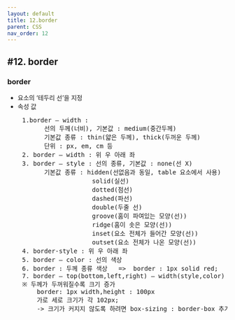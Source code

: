 ```yaml
---
layout: default
title: 12.border
parent: CSS
nav_order: 12
---
```


## #12. border
###	border
- 요소의 ‘테두리 선’을 지정
- 속성 값

<pre>
    1.border – width : 
          선의 두께(너비), 기본값 : medium(중간두께)
          기본값 종류 : thin(얇은 두께), thick(두꺼운 두께)
          단위 : px, em, cm 등
    2. border – width : 위 우 아래 좌
    3. border – style : 선의 종류, 기본값 : none(선 X)
          기본값 종류 : hidden(선없음과 동일, table 요소에서 사용)
                       solid(실선)
                       dotted(점선)
                       dashed(파선)
			           double(두줄 선)
			           groove(홈이 파여있는 모양(선))
			           ridge(홈이 솟은 모양(선))
			           inset(요소 전체가 들어간 모양(선))
			           outset(요소 전체가 나온 모양(선))
	4. border-style : 위 우 아래 좌
    5. border – color : 선의 색상
    6. border : 두께 종류 색상   =>  border : 1px solid red;
    7. border – top(bottom,left,right) – width(style,color)
    ※ 두께가 두꺼워질수록 크기 증가
        border: 1px width,height : 100px
        가로 세로 크기가 각 102px;
        -> 크기가 커지지 않도록 하려면 box-sizing : border-box 추가
</pre>
